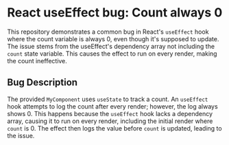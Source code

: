 # React useEffect bug: Count always 0

This repository demonstrates a common bug in React's `useEffect` hook where the count variable is always 0, even though it's supposed to update. The issue stems from the useEffect's dependency array not including the `count` state variable.  This causes the effect to run on every render, making the count ineffective.

## Bug Description

The provided `MyComponent` uses `useState` to track a count. An `useEffect` hook attempts to log the count after every render; however, the log always shows 0.  This happens because the `useEffect` hook lacks a dependency array, causing it to run on every render, including the initial render where `count` is 0.  The effect then logs the value before `count` is updated, leading to the issue.